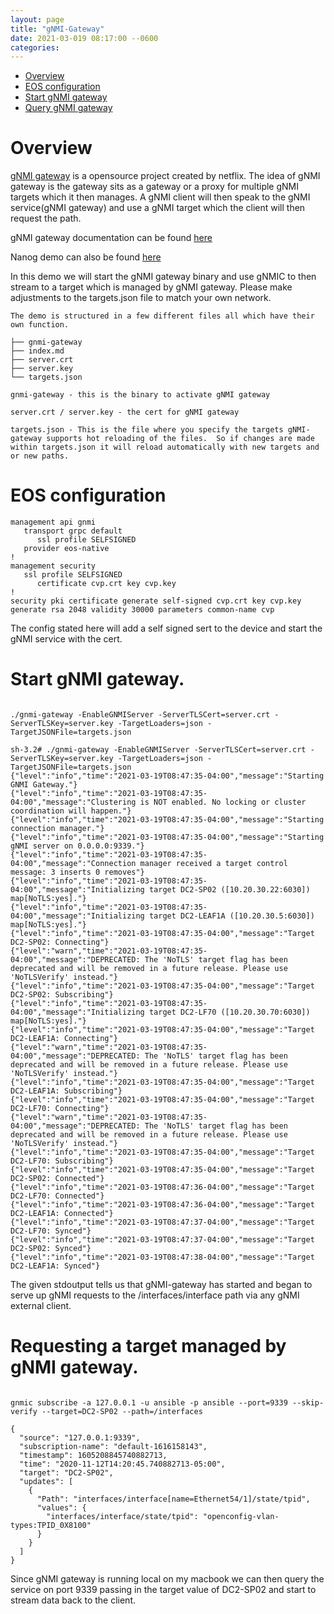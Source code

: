 ```yaml
---
layout: page
title: "gNMI-Gateway"
date: 2021-03-019 08:17:00 --0600
categories:
---
```


- [Overview](#overview)
- [EOS configuration](#EOS-configuration)
- [Start gNMI gateway](#Start-gNMI-gateway.)
- [Query gNMI gateway](#Requesting-a-target-managed-by-gNMI-gateway.)


# Overview

[gNMI gateway](https://netflixtechblog.com/simple-streaming-telemetry-27447416e68f) is a opensource project created by netflix.  The idea of gNMI gateway is the gateway sits as a gateway or a proxy for multiple gNMI targets which it then manages.  A gNMI client will then speak to the gNMI service(gNMI gateway) and use a gNMI target which the client will then request the path.

gNMI gateway documentation can be found [here](https://github.com/openconfig/gnmi-gateway)

Nanog demo can also be found [here](https://www.youtube.com/watch?v=7QXpqqGTRn8)

In this demo we will start the gNMI gateway binary and use gNMIC to then stream to a target which is managed by gNMI gateway.  Please make adjustments to the targets.json file to match your own network.

```text
The demo is structured in a few different files all which have their own function.

├── gnmi-gateway
├── index.md
├── server.crt
├── server.key
└── targets.json

gnmi-gateway - this is the binary to activate gNMI gateway

server.crt / server.key - the cert for gNMI gateway

targets.json - This is the file where you specify the targets gNMI-gateway supports hot reloading of the files.  So if changes are made within targets.json it will reload automatically with new targets and or new paths.

```

# EOS configuration 

```text
management api gnmi
   transport grpc default
      ssl profile SELFSIGNED
   provider eos-native
!
management security
   ssl profile SELFSIGNED
      certificate cvp.crt key cvp.key
!
security pki certificate generate self-signed cvp.crt key cvp.key generate rsa 2048 validity 30000 parameters common-name cvp
```

The config stated here will add a self signed sert to the device and start the gNMI service with the cert.  

# Start gNMI gateway.

```text

./gnmi-gateway -EnableGNMIServer -ServerTLSCert=server.crt -ServerTLSKey=server.key -TargetLoaders=json -TargetJSONFile=targets.json

sh-3.2# ./gnmi-gateway -EnableGNMIServer -ServerTLSCert=server.crt -ServerTLSKey=server.key -TargetLoaders=json -TargetJSONFile=targets.json
{"level":"info","time":"2021-03-19T08:47:35-04:00","message":"Starting GNMI Gateway."}
{"level":"info","time":"2021-03-19T08:47:35-04:00","message":"Clustering is NOT enabled. No locking or cluster coordination will happen."}
{"level":"info","time":"2021-03-19T08:47:35-04:00","message":"Starting connection manager."}
{"level":"info","time":"2021-03-19T08:47:35-04:00","message":"Starting gNMI server on 0.0.0.0:9339."}
{"level":"info","time":"2021-03-19T08:47:35-04:00","message":"Connection manager received a target control message: 3 inserts 0 removes"}
{"level":"info","time":"2021-03-19T08:47:35-04:00","message":"Initializing target DC2-SP02 ([10.20.30.22:6030]) map[NoTLS:yes]."}
{"level":"info","time":"2021-03-19T08:47:35-04:00","message":"Initializing target DC2-LEAF1A ([10.20.30.5:6030]) map[NoTLS:yes]."}
{"level":"info","time":"2021-03-19T08:47:35-04:00","message":"Target DC2-SP02: Connecting"}
{"level":"warn","time":"2021-03-19T08:47:35-04:00","message":"DEPRECATED: The 'NoTLS' target flag has been deprecated and will be removed in a future release. Please use 'NoTLSVerify' instead."}
{"level":"info","time":"2021-03-19T08:47:35-04:00","message":"Target DC2-SP02: Subscribing"}
{"level":"info","time":"2021-03-19T08:47:35-04:00","message":"Initializing target DC2-LF70 ([10.20.30.70:6030]) map[NoTLS:yes]."}
{"level":"info","time":"2021-03-19T08:47:35-04:00","message":"Target DC2-LEAF1A: Connecting"}
{"level":"warn","time":"2021-03-19T08:47:35-04:00","message":"DEPRECATED: The 'NoTLS' target flag has been deprecated and will be removed in a future release. Please use 'NoTLSVerify' instead."}
{"level":"info","time":"2021-03-19T08:47:35-04:00","message":"Target DC2-LEAF1A: Subscribing"}
{"level":"info","time":"2021-03-19T08:47:35-04:00","message":"Target DC2-LF70: Connecting"}
{"level":"warn","time":"2021-03-19T08:47:35-04:00","message":"DEPRECATED: The 'NoTLS' target flag has been deprecated and will be removed in a future release. Please use 'NoTLSVerify' instead."}
{"level":"info","time":"2021-03-19T08:47:35-04:00","message":"Target DC2-LF70: Subscribing"}
{"level":"info","time":"2021-03-19T08:47:35-04:00","message":"Target DC2-SP02: Connected"}
{"level":"info","time":"2021-03-19T08:47:36-04:00","message":"Target DC2-LF70: Connected"}
{"level":"info","time":"2021-03-19T08:47:36-04:00","message":"Target DC2-LEAF1A: Connected"}
{"level":"info","time":"2021-03-19T08:47:37-04:00","message":"Target DC2-LF70: Synced"}
{"level":"info","time":"2021-03-19T08:47:37-04:00","message":"Target DC2-SP02: Synced"}
{"level":"info","time":"2021-03-19T08:47:38-04:00","message":"Target DC2-LEAF1A: Synced"}

```

The given stdoutput tells us that gNMI-gateway has started and began to serve up gNMI requests to the /interfaces/interface path via any gNMI external client.

# Requesting a target managed by gNMI gateway. 

```text

gnmic subscribe -a 127.0.0.1 -u ansible -p ansible --port=9339 --skip-verify --target=DC2-SP02 --path=/interfaces

{
  "source": "127.0.0.1:9339",
  "subscription-name": "default-1616158143",
  "timestamp": 1605208845740882713,
  "time": "2020-11-12T14:20:45.740882713-05:00",
  "target": "DC2-SP02",
  "updates": [
    {
      "Path": "interfaces/interface[name=Ethernet54/1]/state/tpid",
      "values": {
        "interfaces/interface/state/tpid": "openconfig-vlan-types:TPID_0X8100"
      }
    }
  ]
}

```

Since gNMI gateway is running local on my macbook we can then query the service on port 9339 passing in the target value of DC2-SP02 and start to stream data  back to the client. 
